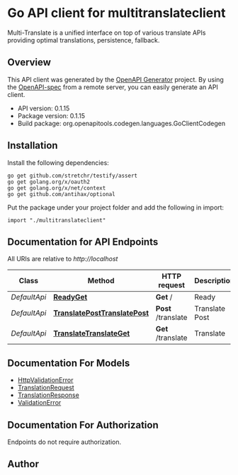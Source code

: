 # Go API client for multitranslateclient

Multi-Translate is a unified interface on top of various translate APIs providing optimal translations, persistence, fallback.

## Overview
This API client was generated by the [OpenAPI Generator](https://openapi-generator.tech) project.  By using the [OpenAPI-spec](https://www.openapis.org/) from a remote server, you can easily generate an API client.

- API version: 0.1.15
- Package version: 0.1.15
- Build package: org.openapitools.codegen.languages.GoClientCodegen

## Installation

Install the following dependencies:

```shell
go get github.com/stretchr/testify/assert
go get golang.org/x/oauth2
go get golang.org/x/net/context
go get github.com/antihax/optional
```

Put the package under your project folder and add the following in import:

```golang
import "./multitranslateclient"
```

## Documentation for API Endpoints

All URIs are relative to *http://localhost*

Class | Method | HTTP request | Description
------------ | ------------- | ------------- | -------------
*DefaultApi* | [**ReadyGet**](docs/DefaultApi.md#readyget) | **Get** / | Ready
*DefaultApi* | [**TranslatePostTranslatePost**](docs/DefaultApi.md#translateposttranslatepost) | **Post** /translate | Translate Post
*DefaultApi* | [**TranslateTranslateGet**](docs/DefaultApi.md#translatetranslateget) | **Get** /translate | Translate


## Documentation For Models

 - [HttpValidationError](docs/HttpValidationError.md)
 - [TranslationRequest](docs/TranslationRequest.md)
 - [TranslationResponse](docs/TranslationResponse.md)
 - [ValidationError](docs/ValidationError.md)


## Documentation For Authorization

 Endpoints do not require authorization.



## Author



